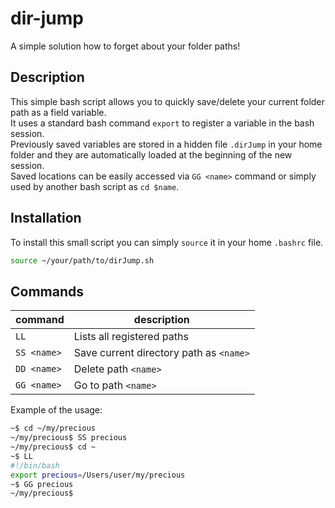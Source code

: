 # dir-jump

A simple solution how to forget about your folder paths!

## Description

This simple bash script allows you to quickly save/delete your current folder path as a field variable.  
It uses a standard bash command `export` to register a variable in the bash session.  
Previously saved variables are stored in a hidden file `.dirJump` in your home folder and they are automatically loaded at the beginning of the new session.  
Saved locations can be easily accessed via `GG <name>` command or simply used by another bash script as `cd $name`.

## Installation

To install this small script you can simply `source` it in your home `.bashrc` file.

```bash
source ~/your/path/to/dirJump.sh
```

## Commands

| command     | description                             |
|-------------|-----------------------------------------|
| `LL`        | Lists all registered paths              |
| `SS <name>` | Save current directory path as `<name>` |
| `DD <name>` | Delete path `<name>`                    |
| `GG <name>` | Go to path `<name>`                     |

Example of the usage:  
```bash
~$ cd ~/my/precious
~/my/precious$ SS precious
~/my/precious$ cd ~
~$ LL
#!/bin/bash
export precious=/Users/user/my/precious
~$ GG precious
~/my/precious$ 
```
